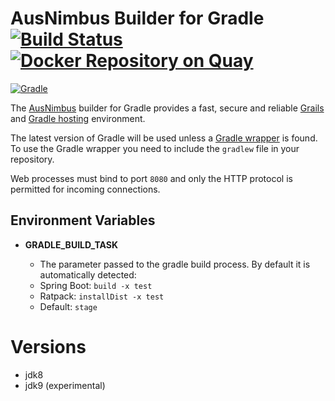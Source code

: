 # AusNimbus Builder for Gradle [![Build Status](https://travis-ci.org/ausnimbus/s2i-gradle.svg?branch=master)](https://travis-ci.org/ausnimbus/s2i-gradle) [![Docker Repository on Quay](https://quay.io/repository/ausnimbus/s2i-gradle/status "Docker Repository on Quay")](https://quay.io/repository/ausnimbus/s2i-gradle)

[![Gradle](https://user-images.githubusercontent.com/2239920/27293069-b1d1474e-5558-11e7-900b-8394f7a82c0a.jpg)](https://www.ausnimbus.com.au/)

The [AusNimbus](https://www.ausnimbus.com.au/) builder for Gradle provides a fast, secure and reliable [Grails](https://www.ausnimbus.com.au/languages/grails-hosting/) and [Gradle hosting](https://www.ausnimbus.com.au/languages/java-hosting/) environment.

The latest version of Gradle will be used unless a [Gradle wrapper](https://docs.gradle.org/current/userguide/gradle_wrapper.html) is found. To use the Gradle wrapper you need to include the `gradlew` file in your repository.

Web processes must bind to port `8080` and only the HTTP protocol is permitted for incoming connections.

## Environment Variables

* **GRADLE_BUILD_TASK**

  * The parameter passed to the gradle build process. By default it is automatically detected:
  * Spring Boot: `build -x test`
  * Ratpack: `installDist -x test`
  * Default: `stage`

# Versions

- jdk8
- jdk9 (experimental)
